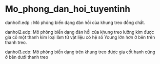 # Mo_phong_dan_hoi_tuyentinh
danhoi1.edp : Mô phỏng biến dạng đàn hồi của khung treo đồng chất.

danhoi2.edp: Mô phỏng biến dạng đàn hồi của khung treo lưỡng kim được gia cố một thanh kim loại làm từ vật liệu có hệ số Young lớn hơn ở bên trên thanh treo.

danhoi3.edp: Mô phỏng biến dạng trên khung treo được gia cốt hanh cứng ở bên dưới thanh treo
